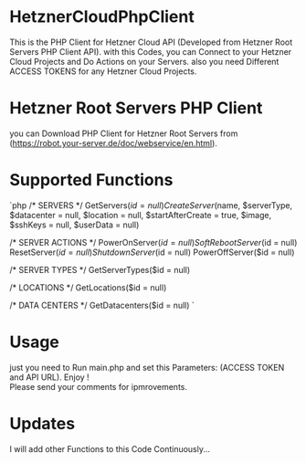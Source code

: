 # HetznerCloudPhpClient
This is the PHP Client for Hetzner Cloud API (Developed from Hetzner Root Servers PHP Client API). with this Codes, you can Connect to your Hetzner Cloud Projects and Do Actions on your Servers. also you need Different ACCESS TOKENS for any Hetzner Cloud Projects.

# Hetzner Root Servers PHP Client
you can Download PHP Client for Hetzner Root Servers from (https://robot.your-server.de/doc/webservice/en.html).

# Supported Functions
`php
/* SERVERS */
GetServers($id = null)
CreateServer($name, $serverType, $datacenter = null, $location = null, $startAfterCreate = true, $image, $sshKeys = null, $userData = null)

/* SERVER ACTIONS */
PowerOnServer($id = null)
SoftRebootServer($id = null)
ResetServer($id = null)
ShutdownServer($id = null)
PowerOffServer($id = null)

/* SERVER TYPES */
GetServerTypes($id = null)

/* LOCATIONS */
GetLocations($id = null)

/* DATA CENTERS */
GetDatacenters($id = null)
`

# Usage
just you need to Run main.php and set this Parameters: (ACCESS TOKEN and API URL). Enjoy !
<br/>
Please send your comments for ipmrovements.

# Updates
I will add other Functions to this Code Continuously...
